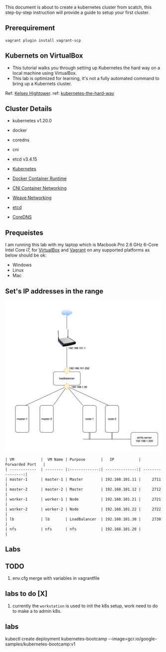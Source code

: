 This document is about to create a kubernetes cluster from scatch, this step-by-step instruction will provide a guide to setup your first cluster.

## Prerequirement

`vagrant plugin install vagrant-scp`
## Kubernets on VirtualBox
* This tutorial walks you through setting up Kubernetes the hard way on a local machine using VirtualBox.
* This lab is optimized for learning, it's not a fully automated command to bring up a Kubernets cluster.

Ref: [Kelsey Hightower](https://github.com/kelseyhightower/kubernetes-the-hard-way).
ref: [kubernetes-the-hard-way](https://github.com/mmumshad/kubernetes-the-hard-way)

## Cluster Details

* kubernetes v1.20.0
* docker
* coredns
* cni
* etcd v3.4.15

* [Kubernetes](https://github.com/kubernetes/kubernetes)
* [Docker Container Runtime](https://github.com/containerd/containerd)
* [CNI Container Networking](https://github.com/containernetworking/cni)
* [Weave Networking](https://www.weave.works/docs/net/latest/kubernetes/kube-addon/)
* [etcd](https://github.com/coreos/etcd)
* [CoreDNS](https://github.com/coredns/coredns)

## Prequeistes
I am running this lab with my laptop which is Macbook Pro 2.6 GHz 6-Core Intel Core i7, for  [VirtualBox](https://www.virtualbox.org) and  [Vagrant](https://www.vagrantup.com/)  on any supported platforms as below should be ok:
- Windows
- Linux
- Mac


## Set's IP addresses in the range


![Network Diagram](./images/k83-on-virtualbox.png)

    | VM            |  VM Name | Purpose       |   IP           | Forwarded Port   |
    | ------------  | -------- |:-------------:| --------------:| ----------------:|
    | master-1      | master-1 | Master        | 192.168.101.11 |     2711         |
    | master-2      | master-2 | Master        | 192.168.101.12 |     2712         |
    | worker-1      | worker-1 | Node          | 192.168.101.21 |     2721         |
    | worker-2      | worker-2 | Node          | 192.168.101.22 |     2722         |
    | lb            | lb       | LoadBalancer  | 192.168.101.30 |     2730         |
    | nfs           | nfs      | nfs           | 192.168.101.20 |                  |

## Labs

## TODO
1. env.cfg merge with variables in vagrantfile


## labs to do  [X]
1. currently the `workstation` is used to init the k8s setup, work need to do to make a to admin k8s.


## labs

 kubectl create deployment kubernetes-bootcamp --image=gcr.io/google-samples/kubernetes-bootcamp:v1
